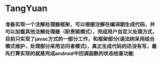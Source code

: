 # TangYuan

### 准备实现一个注解处理器框架，可以根据注解在编译期生成代码，并可以加载其他注解处理器（职责链模式），完成用户自定义处理方式，目前只实现了javac方式的一部分工作，和框架部分(语法树采用组合模式维护，处理部分采用访问者模式)，真正生成代码的还没有写，最先打算实现的就是完成android中回调函数的状态检查功能
